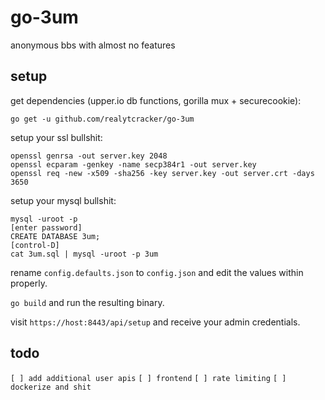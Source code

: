 # go-3um
anonymous bbs with almost no features

## setup
get dependencies (upper.io db functions, gorilla mux + securecookie):
```
go get -u github.com/realytcracker/go-3um
```

setup your ssl bullshit:
```
openssl genrsa -out server.key 2048
openssl ecparam -genkey -name secp384r1 -out server.key
openssl req -new -x509 -sha256 -key server.key -out server.crt -days 3650
```

setup your mysql bullshit:
```
mysql -uroot -p
[enter password]
CREATE DATABASE 3um;
[control-D]
cat 3um.sql | mysql -uroot -p 3um
```

rename `config.defaults.json` to `config.json` and edit the values within properly.

`go build` and run the resulting binary.

visit `https://host:8443/api/setup` and receive your admin credentials.

## todo

`[ ] add additional user apis`
`[ ] frontend`
`[ ] rate limiting`
`[ ] dockerize and shit`


